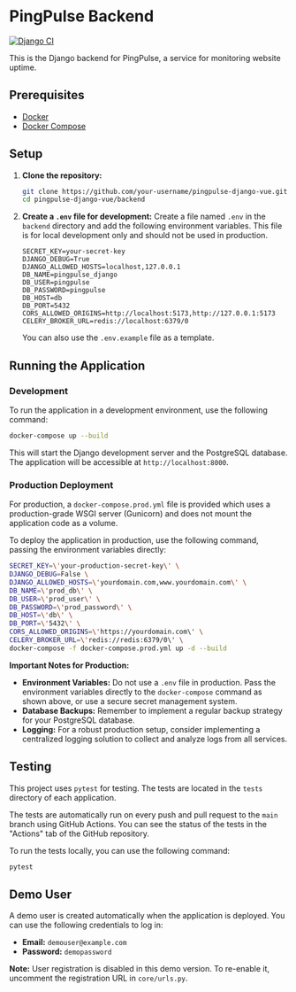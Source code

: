 # PingPulse Backend

[![Django CI](https://github.com/your-username/pingpulse-django-vue/actions/workflows/ci.yml/badge.svg)](https://github.com/your-username/pingpulse-django-vue/actions/workflows/ci.yml)

This is the Django backend for PingPulse, a service for monitoring website uptime.

## Prerequisites

*   [Docker](https://docs.docker.com/get-docker/)
*   [Docker Compose](https://docs.docker.com/compose/install/)

## Setup

1.  **Clone the repository:**
    ```bash
    git clone https://github.com/your-username/pingpulse-django-vue.git
    cd pingpulse-django-vue/backend
    ```

2.  **Create a `.env` file for development:**
    Create a file named `.env` in the `backend` directory and add the following environment variables. This file is for local development only and should not be used in production.

    ```
    SECRET_KEY=your-secret-key
    DJANGO_DEBUG=True
    DJANGO_ALLOWED_HOSTS=localhost,127.0.0.1
    DB_NAME=pingpulse_django
    DB_USER=pingpulse
    DB_PASSWORD=pingpulse
    DB_HOST=db
    DB_PORT=5432
    CORS_ALLOWED_ORIGINS=http://localhost:5173,http://127.0.0.1:5173
    CELERY_BROKER_URL=redis://localhost:6379/0
    ```
    You can also use the `.env.example` file as a template.

## Running the Application

### Development

To run the application in a development environment, use the following command:

```bash
docker-compose up --build
```

This will start the Django development server and the PostgreSQL database. The application will be accessible at `http://localhost:8000`.

### Production Deployment

For production, a `docker-compose.prod.yml` file is provided which uses a production-grade WSGI server (Gunicorn) and does not mount the application code as a volume.

To deploy the application in production, use the following command, passing the environment variables directly:

```bash
SECRET_KEY=\'your-production-secret-key\' \
DJANGO_DEBUG=False \
DJANGO_ALLOWED_HOSTS=\'yourdomain.com,www.yourdomain.com\' \
DB_NAME=\'prod_db\' \
DB_USER=\'prod_user\' \
DB_PASSWORD=\'prod_password\' \
DB_HOST=\'db\' \
DB_PORT=\'5432\' \
CORS_ALLOWED_ORIGINS=\'https://yourdomain.com\' \
CELERY_BROKER_URL=\'redis://redis:6379/0\' \
docker-compose -f docker-compose.prod.yml up -d --build
```

**Important Notes for Production:**

*   **Environment Variables:** Do not use a `.env` file in production. Pass the environment variables directly to the `docker-compose` command as shown above, or use a secure secret management system.
*   **Database Backups:** Remember to implement a regular backup strategy for your PostgreSQL database.
*   **Logging:** For a robust production setup, consider implementing a centralized logging solution to collect and analyze logs from all services.

## Testing

This project uses `pytest` for testing. The tests are located in the `tests` directory of each application.

The tests are automatically run on every push and pull request to the `main` branch using GitHub Actions. You can see the status of the tests in the "Actions" tab of the GitHub repository.

To run the tests locally, you can use the following command:

```bash
pytest
```

## Demo User

A demo user is created automatically when the application is deployed. You can use the following credentials to log in:

*   **Email:** `demouser@example.com`
*   **Password:** `demopassword`

**Note:** User registration is disabled in this demo version. To re-enable it, uncomment the registration URL in `core/urls.py`.
